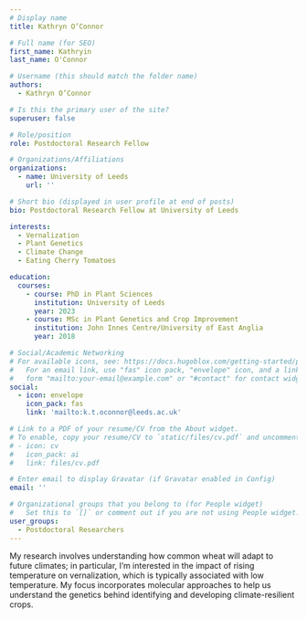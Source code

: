 ```yaml
---
# Display name
title: Kathryn O’Connor

# Full name (for SEO)
first_name: Kathryin
last_name: O'Connor

# Username (this should match the folder name)
authors:
  - Kathryn O’Connor

# Is this the primary user of the site?
superuser: false

# Role/position
role: Postdoctoral Research Fellow

# Organizations/Affiliations
organizations:
  - name: University of Leeds
    url: ''

# Short bio (displayed in user profile at end of posts)
bio: Postdoctoral Research Fellow at University of Leeds

interests:
  - Vernalization
  - Plant Genetics
  - Climate Change
  - Eating Cherry Tomatoes

education:
  courses:
    - course: PhD in Plant Sciences 
      institution: University of Leeds
      year: 2023
    - course: MSc in Plant Genetics and Crop Improvement
      institution: John Innes Centre/University of East Anglia
      year: 2018

# Social/Academic Networking
# For available icons, see: https://docs.hugoblox.com/getting-started/page-builder/#icons
#   For an email link, use "fas" icon pack, "envelope" icon, and a link in the
#   form "mailto:your-email@example.com" or "#contact" for contact widget.
social:
  - icon: envelope
    icon_pack: fas
    link: 'mailto:k.t.oconnor@leeds.ac.uk'

# Link to a PDF of your resume/CV from the About widget.
# To enable, copy your resume/CV to `static/files/cv.pdf` and uncomment the lines below.
# - icon: cv
#   icon_pack: ai
#   link: files/cv.pdf

# Enter email to display Gravatar (if Gravatar enabled in Config)
email: ''

# Organizational groups that you belong to (for People widget)
#   Set this to `[]` or comment out if you are not using People widget.
user_groups:
  - Postdoctoral Researchers
---
```


My research involves understanding how common wheat will adapt to future climates; in particular, I’m interested in the impact of rising temperature on vernalization, which is typically associated with low temperature. My focus incorporates molecular approaches to help us understand the genetics behind identifying and developing climate-resilient crops.
